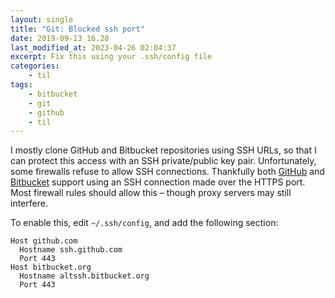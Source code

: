 ```yaml
---
layout: single
title: "Git: Blocked ssh port"
date: 2019-09-13 16.28
last_modified_at: 2023-04-26 02:04:37
excerpt: Fix this using your .ssh/config file
categories:
    - til
tags:
    - bitbucket
    - git
    - github
    - til
---
```


I mostly clone GitHub and Bitbucket repositories using SSH URLs,
so that I can protect this access with an SSH private/public key pair.
Unfortunately, some firewalls refuse to allow SSH connections.
Thankfully both [GitHub](https://docs.github.com/en/authentication/troubleshooting-ssh/using-ssh-over-the-https-port)
and
[Bitbucket](https://confluence.atlassian.com/bitbucket/troubleshoot-ssh-issues-271943403.html#TroubleshootSSHissues-Ifport22isblocked)
support using an SSH connection made over the HTTPS port.
Most firewall rules should allow this – though proxy servers may still interfere.

To enable this, edit `~/.ssh/config`, and add the following section:

```shell
Host github.com
  Hostname ssh.github.com
  Port 443
Host bitbucket.org
  Hostname altssh.bitbucket.org
  Port 443
```
